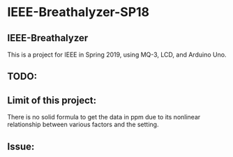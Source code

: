 # IEEE-Breathalyzer-SP18

## IEEE-Breathalyzer
This is a project for IEEE in Spring 2019, using MQ-3, LCD, and Arduino Uno.

## TODO:

## Limit of this project:
There is no solid formula to get the data in ppm due to its nonlinear relationship between various factors and the setting.

## Issue:
